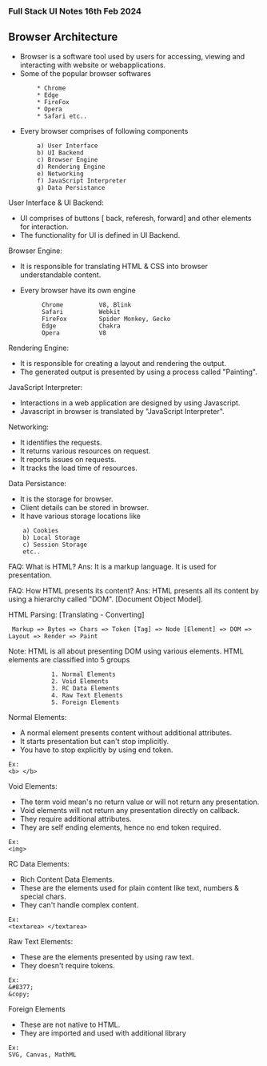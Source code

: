 ### Full Stack UI Notes 16th Feb 2024

## Browser Architecture

- Browser is a software tool used by users for accessing, viewing and interacting with website or webapplications.
- Some of the popular browser softwares

```
		* Chrome
		* Edge
		* FireFox
		* Opera
		* Safari etc..
```

- Every browser comprises of following components

```
		a) User Interface
		b) UI Backend
		c) Browser Engine
		d) Rendering Engine
		e) Networking
		f) JavaScript Interpreter
		g) Data Persistance
```

User Interface & UI Backend:

- UI comprises of buttons [ back, referesh, forward] and other elements for interaction.
- The functionality for UI is defined in UI Backend.

Browser Engine:

- It is responsible for translating HTML & CSS into browser understandable content.
- Every browser have its own engine

      		Chrome			V8, Blink
      		Safari			Webkit
      		FireFox			Spider Monkey, Gecko
      		Edge			Chakra
      		Opera			V8

Rendering Engine:

- It is responsible for creating a layout and rendering the output.
- The generated output is presented by using a process called "Painting".

JavaScript Interpreter:

- Interactions in a web application are designed by using Javascript.
- Javascript in browser is translated by "JavaScript Interpreter".

Networking:

- It identifies the requests.
- It returns various resources on request.
- It reports issues on requests.
- It tracks the load time of resources.

Data Persistance:

- It is the storage for browser.
- Client details can be stored in browser.
- It have various storage locations like

```
	a) Cookies
	b) Local Storage
	c) Session Storage
	etc..
```

FAQ: What is HTML?
Ans: It is a markup language. It is used for presentation.

FAQ: How HTML presents its content?
Ans: HTML presents all its content by using a hierarchy called "DOM".
[Document Object Model].

HTML Parsing: [Translating - Converting]

```
 Markup => Bytes => Chars => Token [Tag] => Node [Element] => DOM => Layout => Render => Paint
```

Note: HTML is all about presenting DOM using various elements.
HTML elements are classified into 5 groups

```
    		1. Normal Elements
    		2. Void Elements
    		3. RC Data Elements
    		4. Raw Text Elements
    		5. Foreign Elements
```

Normal Elements:

- A normal element presents content without additional attributes.
- It starts presentation but can't stop implicitly.
- You have to stop explicitly by using end token.

```
Ex:
<b> </b>
```

Void Elements:

- The term void mean's no return value or will not return any presentation.
- Void elements will not return any presentation directly on callback.
- They require additional attributes.
- They are self ending elements, hence no end token required.

```
Ex:
<img>
```

RC Data Elements:

- Rich Content Data Elements.
- These are the elements used for plain content like text, numbers & special chars.
- They can't handle complex content.

```
Ex:
<textarea> </textarea>
```

Raw Text Elements:

- These are the elements presented by using raw text.
- They doesn't require tokens.

```
Ex:
&#8377;
&copy;
```

Foreign Elements

- These are not native to HTML.
- They are imported and used with additional library

```
Ex:
SVG, Canvas, MathML
```
